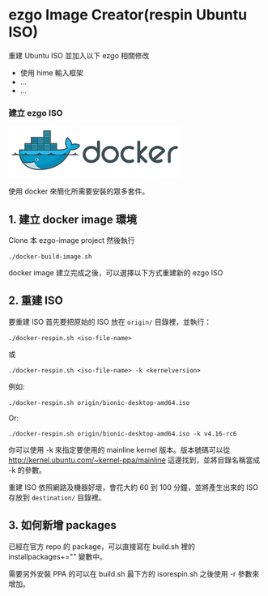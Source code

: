 # ezgo Image Creator(respin Ubuntu ISO)

重建 Ubuntu ISO 並加入以下 ezgo 相關修改

- 使用 hime 輸入框架
- ...
- ...

### 建立 ezgo ISO

![Docker](https://github.com/ezgo-dev/ezgo-image/raw/master/Docker.png)

使用 docker 來簡化所需要安裝的眾多套件。

## 1. 建立 docker image 環境

Clone 本 ezgo-image project 然後執行

```
./docker-build-image.sh
```

docker image 建立完成之後，可以選擇以下方式重建新的 ezgo ISO

## 2. 重建 ISO

要重建 ISO 首先要把原始的 ISO 放在 ```origin/``` 目錄裡，並執行：
  
```
./docker-respin.sh <iso-file-name>
```
或
```
./docker-respin.sh <iso-file-name> -k <kernelversion>
```

例如:
```
./docker-respin.sh origin/bionic-desktop-amd64.iso
```
Or:
```
./docker-respin.sh origin/bionic-desktop-amd64.iso -k v4.16-rc6
```

你可以使用 -k 來指定要使用的 mainline kernel 版本。版本號碼可以從 http://kernel.ubuntu.com/~kernel-ppa/mainline 這邊找到，並將目錄名稱當成 -k 的參數。

重建 ISO 依照網路及機器好壞，會花大約 60 到 100 分鐘，並將產生出來的 ISO 存放到 ```destination/``` 目錄裡。

## 3. 如何新增 packages

已經在官方 repo 的 package，可以直接寫在 build.sh 裡的 installpackages+="" 變數中。

需要另外安裝 PPA 的可以在 build.sh 最下方的 isorespin.sh 之後使用 -r 參數來增加。

